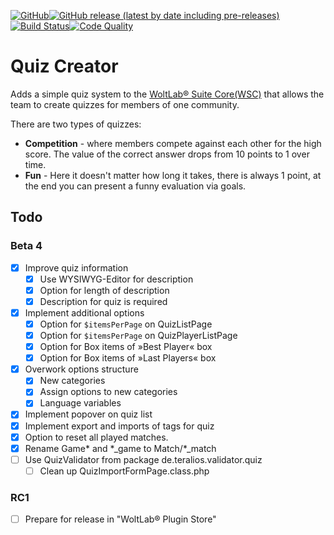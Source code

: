 [![GitHub](https://img.shields.io/github/license/Teralios/quizCreator?style=flat-square)](https://www.gnu.org/licenses/gpl-3.0.txt)[![GitHub release (latest by date including pre-releases)](https://img.shields.io/github/v/release/teralios/quizCreator?include_prereleases&style=flat-square)](https://github.com/Teralios/quizCreator/releases)[![Build Status](https://img.shields.io/travis/Teralios/quizCreator.svg?style=flat-square)](https://travis-ci.org/Teralios/quizCreator)[![Code Quality](https://img.shields.io/scrutinizer/g/Teralios/quizCreator.svg?style=flat-square)](https://scrutinizer-ci.com/g/Teralios/quizCreator/)
# Quiz Creator
Adds a simple quiz system to the [WoltLab® Suite Core(WSC)](https://www.woltlab.com/features/) that allows the team to create quizzes for members of one community.

There are two types of quizzes:
  * __Competition__ - where members compete against each other for the high score. The value of the correct answer drops from 10 points to 1 over time.
  * __Fun__ - Here it doesn't matter how long it takes, there is always 1 point, at the end you can present a funny evaluation via goals.

## Todo
### Beta 4
  - [x] Improve quiz information
    - [x] Use WYSIWYG-Editor for description
    - [x] Option for length of description
    - [x] Description for quiz is required
  - [x] Implement additional options
    - [x] Option for `$itemsPerPage` on QuizListPage
    - [x] Option for `$itemsPerPage` on QuizPlayerListPage
    - [x] Option for Box items of »Best Player« box
    - [x] Option for Box items of »Last Players« box
  - [x] Overwork options structure
    - [x] New categories
    - [x] Assign options to new categories
    - [x] Language variables
  - [x] Implement popover on quiz list
  - [x] Implement export and imports of tags for quiz
  - [x] Option to reset all played matches.
  - [x] Rename Game\* and \*_game to Match/\*_match
  - [ ] Use QuizValidator from package de.teralios.validator.quiz
    - [ ] Clean up QuizImportFormPage.class.php
 
### RC1
  - [ ] Prepare for release in "WoltLab® Plugin Store"
